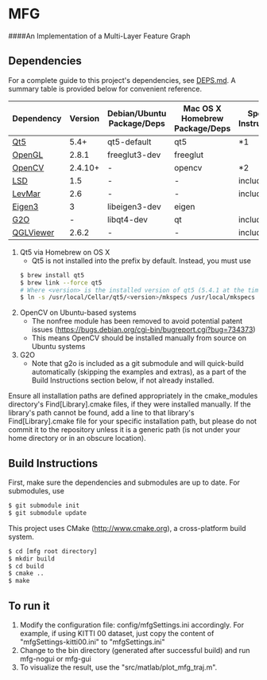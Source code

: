 MFG
===
####An Implementation of a Multi-Layer Feature Graph


Dependencies
------------
For a complete guide to this project's dependencies, see [DEPS.md](DEPS.md).  A summary table is provided below for convenient reference.

Dependency | Version | Debian/Ubuntu Package/Deps | Mac OS X Homebrew Package/Deps | Special Instructions
-----------|---------|-----------------------|---------------------------|---------------------
[Qt5](http://qt-project.org)                          | 5.4+    | qt5-default           | qt5       | *1
[OpenGL](http://freeglut.sourceforge.net)             | 2.8.1   | freeglut3-dev         | freeglut  | 
[OpenCV](http://opencv.org)                           | 2.4.10+ | -                     | opencv    | *2
[LSD](http://www.ipol.im/pub/art/2012/gjmr-lsd)       | 1.5     | -                     | -         | included
[LevMar](http://users.ics.forth.gr/~lourakis/levmar)  | 2.6     | -                     | -         | included
[Eigen3](http://eigen.tuxfamily.org)                  | 3       | libeigen3-dev         | eigen     | 
[G2O](https://openslam.org/g2o.html)                  | -       | libqt4-dev            | qt        | included *3
[QGLViewer](http://www.libqglviewer.com)              | 2.6.2   | -                     | -         | included



1. Qt5 via Homebrew on OS X
   * Qt5 is not installed into the prefix by default.  Instead, you must use
   ```bash
   $ brew install qt5
   $ brew link --force qt5
   # Where <version> is the installed version of qt5 (5.4.1 at the time of writing)
   $ ln -s /usr/local/Cellar/qt5/<version>/mkspecs /usr/local/mkspecs
   ```
2. OpenCV on Ubuntu-based systems
   * The nonfree module has been removed to avoid potential patent issues (https://bugs.debian.org/cgi-bin/bugreport.cgi?bug=734373)
   * This means OpenCV should be installed manually from source on Ubuntu systems
3. G2O
   * Note that g2o is included as a git submodule and will quick-build automatically (skipping the examples and extras), as a part of the Build Instructions section below, if not already installed.


Ensure all installation paths are defined appropriately in the cmake_modules directory's Find[Library].cmake files, if they were installed manually.  If the library's path cannot be found, add a line to that library's Find[Library].cmake file for your specific installation path, but please do not commit it to the repository unless it is a generic path (is not under your home directory or in an obscure location).

Build Instructions
------------------
First, make sure the dependencies and submodules are up to date.  For submodules, use
```bash
$ git submodule init
$ git submodule update
```

This project uses CMake (http://www.cmake.org), a cross-platform build system.
```bash
$ cd [mfg root directory]
$ mkdir build
$ cd build
$ cmake ..
$ make
```


To run it
---------
1. Modify the configuration file: config/mfgSettings.ini accordingly. 
   For example, if using KITTI 00 dataset, just copy the content of "mfgSettings-kitti00.ini" to "mfgSettings.ini"
2. Change to the bin directory (generated after successful build) and run mfg-nogui or mfg-gui
3. To visualize the result, use the "src/matlab/plot_mfg_traj.m".

